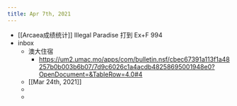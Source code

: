 ```yaml
---
title: Apr 7th, 2021
---
```


- [[Arcaea成绩统计]] Illegal Paradise 打到 Ex+F 994
- inbox
	- 澳大住宿
		- https://um2.umac.mo/apps/com/bulletin.nsf/cbec67391a113f1a48257b0b003b6b07/7d9c6026c1a4acdb48258695001948e0?OpenDocument=&TableRow=4.0#4
	- [[Mar 24th, 2021]]
	-
	-